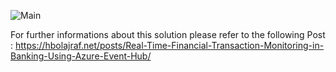 
![Main](https://github.com/user-attachments/assets/c23ae172-b6f0-4773-badb-faa439e2c6fd)

For further informations about this solution please refer to the following Post : https://hbolajraf.net/posts/Real-Time-Financial-Transaction-Monitoring-in-Banking-Using-Azure-Event-Hub/


